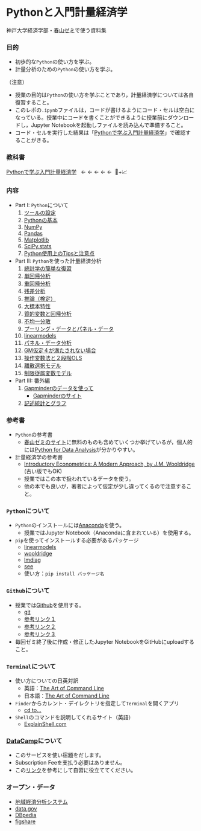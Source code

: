 # Pythonと入門計量経済学

神戸大学経済学部・[春山ゼミ](https://haruyama-kobeu.github.io)で使う資料集

### 目的
* 初歩的な`Python`の使い方を学ぶ。
* 計量分析のための`Python`の使い方を学ぶ。

（注意）

* 授業の目的は`Python`の使い方を学ぶことであり，計量経済学については各自復習すること。
* このレポの`.ipynb`ファイルは，コードが書けるようにコード・セルは空白になっている。授業中にコードを書くことができるように授業前にダウンロードし，Jupyter Notebookを起動しファイルを読み込んで準備すること。
* コード・セルを実行した結果は「[Pythonで学ぶ入門計量経済学](https://haruyama-kobeu.github.io/book_etrics/docs/index.html)」で確認することがきる。

### 教科書
[Pythonで学ぶ入門計量経済学](https://haruyama-kobeu.github.io/book_etrics/docs/index.html) &nbsp; ← ← ← ← ←  &nbsp;:snake:+:chart_with_upwards_trend:

### 内容
* Part I: `Python`について
  1. [ツールの設定](https://haruyama-kobeu.github.io/book_etrics/docs/0_Preparations.html)
  1. [Pythonの基本](https://haruyama-kobeu.github.io/book_etrics/docs/1_Python_Basics.html)
  1. [NumPy](https://haruyama-kobeu.github.io/book_etrics/docs/2_NumPy.html)
  1. [Pandas](https://haruyama-kobeu.github.io/book_etrics/docs/3_Pandas.html)
  1. [Matplotlib](https://haruyama-kobeu.github.io/book_etrics/docs/4_Matplotlib.html)
  1. [SciPy.stats](https://haruyama-kobeu.github.io/book_etrics/docs/5_SciPy_stats.html)
  1. [Python使用上のTipsと注意点](https://haruyama-kobeu.github.io/book_etrics/docs/6_things_to_note.html)
* Part II: `Python`を使った計量経済分析
  1. [統計学の簡単な復習](https://haruyama-kobeu.github.io/book_etrics/docs/7_Review_of_Statistics.html)
  1. [単回帰分析](https://haruyama-kobeu.github.io/book_etrics/docs/8_Simple_Regression.html)
  1. [重回帰分析](https://haruyama-kobeu.github.io/book_etrics/docs/9_Multiple_Regression.html)
  1. [残差分析](https://haruyama-kobeu.github.io/book_etrics/docs/10_Residuals.html)
  1. [推論（検定）](https://haruyama-kobeu.github.io/book_etrics/docs/11_Inference.html)
  1. [大標本特性](https://haruyama-kobeu.github.io/book_etrics/docs/12_Asymptotics.html)
  1. [質的変数と回帰分析](https://haruyama-kobeu.github.io/book_etrics/docs/13_Dummies.html)
  1. [不均一分散](https://haruyama-kobeu.github.io/book_etrics/docs/14_Heteroskedasticity.html)
  1. [プーリング・データとパネル・データ](https://haruyama-kobeu.github.io/book_etrics/docs/15_Pooling.html)
  1. [linearmodels](https://haruyama-kobeu.github.io/book_etrics/docs/16_linearmodels.html)
  1. [パネル・データ分析](https://haruyama-kobeu.github.io/book_etrics/docs/17_Panel.html)
  1. [GM仮定４が満たされない場合](https://haruyama-kobeu.github.io/book_etrics/docs/18_Zero_Conditional_Mean.html)
  1. [操作変数法と２段階OLS](https://haruyama-kobeu.github.io/book_etrics/docs/19_IV2SLS.html)
  1. [離散選択モデル](https://haruyama-kobeu.github.io/book_etrics/docs/20_LogitProbit.html)
  1. [制限従属変数モデル](https://haruyama-kobeu.github.io/book_etrics/docs/21_TruncregTobitHeckit.html)
* Part III: 番外編
  1. [Gapminderのデータを使って](https://haruyama-kobeu.github.io/book_etrics/docs/Gapminder.html)
      * [Gapminderのサイト](https://www.gapminder.org)
  1. [記述統計とグラフ](https://haruyama-kobeu.github.io/book_etrics/docs/Descriptive_stats_vs_Graphs.html)

### 参考書
* `Python`の参考書
  * [春山ゼミのサイト](https://haruyama-kobeu.github.io/#Python)に無料のものも含めていくつか挙げているが，個人的には[Python for Data Analysis](https://op.lib.kobe-u.ac.jp/opac/opac_search/?lang=0&amode=2&cmode=0&smode=0&kywd=Python+for+Data+Analysis)が分かりやすい。
* 計量経済学の参考書
  * [Introductory Econometrics: A Modern Approach, by J.M. Wooldridge](https://op.lib.kobe-u.ac.jp/opac/opac_search/?lang=0&amode=2&cmode=0&smode=0&kywd=Introductory+Econometrics%3A+A+Modern+Approach) (古い版でもOK)
  * 授業ではこの本で扱われているデータを使う。
  * 他の本でも良いが，著者によって仮定が少し違ってくるので注意すること。

### `Python`について
* `Python`のインストールには[Anaconda](https://www.anaconda.com/distribution/)を使う。
  * 授業ではJupyter Notebook（Anacondaに含まれている）を使用する。
* `pip`を使ってインストールする必要があるパッケージ
  * [linearmodels](https://pypi.org/project/linearmodels/)
  * [wooldridge](https://pypi.org/project/wooldridge/)
  * [lmdiag](https://pypi.org/project/lmdiag/)
  * [see](https://pypi.org/project/see/)
  * 使い方：`pip install バッケージ名`

### `Github`について
* 授業では[Github](https://github.com)を使用する。
  * [git](https://git-scm.com)
  * [参考リンク１](https://happygitwithr.com/install-git.html)
  * [参考リンク２](https://employment.en-japan.com/engineerhub/entry/2017/01/31/110000)
  * [参考リンク３](https://qiita.com/nnahito/items/565f8755e70c51532459)
* 毎回ゼミ終了後に作成・修正したJupyter NotebookをGitHubにuploadすること。

### `Terminal`について
* 使い方についての日英対訳
  * 英語：[The Art of Command Line](https://github.com/jlevy/the-art-of-command-line)
  * 日本語：[The Art of Command Line](https://github.com/jlevy/the-art-of-command-line/blob/master/README-ja.md)
* `Finder`からカレント・デイレクトリを指定して`Terminal`を開くアプリ
  * [cd to...](https://github.com/jbtule/cdto)
* `Shell`のコマンドを説明してくれるサイト（英語）
  * [ExplainShell.com](https://explainshell.com)

### [DataCamp](https://www.datacamp.com)について
* このサービスを使い宿題をだします。
* Subscription Feeを支払う必要はありません。
* この[リンク](https://haruyama-kobeu.github.io/#DataCamp)を参考にして自習に役立ててください。

### オープン・データ
* [地域経済分析システム](https://resas.go.jp/)
* [data.gov](https://www.data.gov)
* [DBpedia](https://wiki.dbpedia.org)
* [figshare](https://figshare.com)
